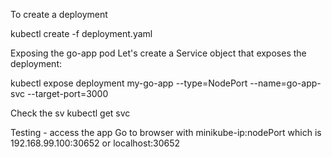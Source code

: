 To create a deployment

kubectl create -f deployment.yaml

Exposing the go-app pod
Let's create a Service object that exposes the deployment:

kubectl expose deployment my-go-app --type=NodePort --name=go-app-svc --target-port=3000

Check the sv
kubectl get svc


Testing - access the app
Go to browser with minikube-ip:nodePort which is 192.168.99.100:30652 or localhost:30652
